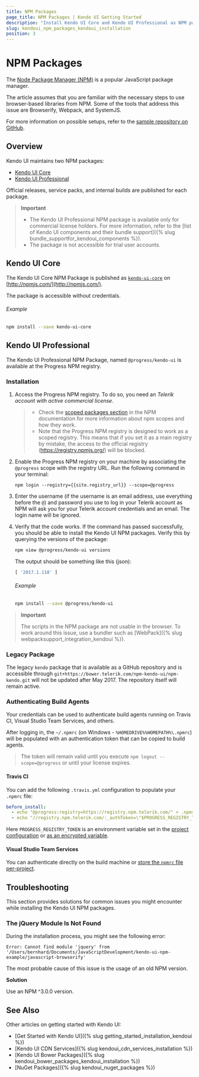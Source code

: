 ```yaml
---
title: NPM Packages
page_title: NPM Packages | Kendo UI Getting Started
description: "Install Kendo UI Core and Kendo UI Professional as NPM packages."
slug: kendoui_npm_packages_kendoui_installation
position: 3
---
```


# NPM Packages

The [Node Package Manager (NPM)](http://npmjs.com/) is a popular JavaScript package manager.

The article assumes that you are familiar with the necessary steps to use browser-based libraries from NPM. Some of the tools that address this issue are Browserify, Webpack, and SystemJS.

For more information on possible setups, refer to the [sample repository on GitHub](https://github.com/telerik/kendo-ui-npm-example).

## Overview

Kendo UI maintains two NPM packages:
* [Kendo UI Core](#kendo-ui-core)
* [Kendo UI Professional](#kendo-ui-professional)

Official releases, service packs, and internal builds are published for each package.

> **Important**
> * The Kendo UI Professional NPM package is available only for commercial license holders. For more information, refer to the [list of Kendo UI components and their bundle support]({% slug bundle_supportfor_kendoui_components %}).
> * The package is not accessible for trial user accounts.

## Kendo UI Core

The Kendo UI Core NPM Package is published as [`kendo-ui-core`](https://www.npmjs.com/package/kendo-ui-core) on [http://npmjs.com/](http://npmjs.com/).

The package is accessible without credentials.

###### Example

```sh
npm install --save kendo-ui-core
```

## Kendo UI Professional

The Kendo UI Professional NPM Package, named `@progress/kendo-ui` is available at the Progress NPM registry.

### Installation

1. Access the Progress NPM registry. To do so, you need an *Telerik account with active commercial license*.

    > * Check the [scoped packages section](https://docs.npmjs.com/misc/scope) in the NPM documentation for more information about npm scopes and how they work.
    > * Note that the Progress NPM registry is designed to work as a scoped registry. This means that if you set it as a main registry by mistake, the access to the official registry (https://registry.npmjs.org/) will be blocked.

2. Enable the Progress NPM registry on your machine by associating the `@progress` scope with the registry URL. Run the following command in your terminal:

    <pre><code class="language-sh">npm login --registry={{site.registry_url}} --scope=@progress</code></pre>

3. Enter the username (if the username is an email address, use everything before the `@`) and password you use to log in your Telerik account as NPM will ask you for your Telerik account credentials and an email. The login name will be ignored.

4. Verify that the code works. If the command has passed successfully, you should be able to install the Kendo UI NPM packages. Verify this by querying the versions of the package:

    ```sh
    npm view @progress/kendo-ui versions
    ```

    The output should be something like this (json):

    ```js
    [ '2017.1.118' ]
    ```

    ###### Example

    ```sh
    npm install --save @progress/kendo-ui
    ```

> **Important**
>
> The scripts in the NPM package are not usable in the browser. To work around this issue, use a bundler such as [WebPack]({% slug webpacksupport_integration_kendoui %}).

### Legacy Package

The legacy `kendo` package that is available as a GitHub repository and is accessible through `git+https://bower.telerik.com/npm-kendo-ui/npm-kendo.git` will not be updated after May 2017. The repository itself will remain active.

### Authenticating Build Agents

Your credentials can be used to authenticate build agents running on Travis CI, Visual Studio Team Services, and others.

After logging in, the `~/.npmrc` (on Windows - `%HOMEDRIVE%%HOMEPATH%\.npmrc`) will be populated with an authentication token that can be copied to build agents.

> The token will remain valid until you execute `npm logout --scope=@progress` or until your license expires.

#### Travis CI

You can add the following `.travis.yml` configuration to populate your `.npmrc` file:

```yaml
before_install:
  - echo "@progress:registry=https://registry.npm.telerik.com/" > .npmrc
  - echo "//registry.npm.telerik.com/:_authToken=\"$PROGRESS_REGISTRY_TOKEN\"" >> .npmrc
```

Here `PROGRESS_REGISTRY_TOKEN` is an environment variable set in the [project configuration](https://docs.travis-ci.com/user/environment-variables/#Defining-Variables-in-Repository-Settings) or [as an encrypted variable](https://docs.travis-ci.com/user/environment-variables/#Defining-encrypted-variables-in-.travis.yml).

#### Visual Studio Team Services

You can authenticate directly on the build machine or [store the `npmrc` file per-project](https://www.visualstudio.com/en-us/docs/package/npm/npmrc#project-vs-user-configuration).

## Troubleshooting

This section provides solutions for common issues you might encounter while installing the Kendo UI NPM packages.

### The jQuery Module Is Not Found

During the installation process, you might see the following error:

```
Error: Cannot find module 'jquery' from '/Users/bernhard/Documents/JavaScriptDevelopment/kendo-ui-npm-example/javascript-browserify'
```

The most probable cause of this issue is the usage of an old NPM version.

**Solution**

Use an NPM ^3.0.0 version.

## See Also

Other articles on getting started with Kendo UI:

* [Get Started with Kendo UI]({% slug getting_started_installation_kendoui %})
* [Kendo UI CDN Services]({% slug kendoui_cdn_services_installation %})
* [Kendo UI Bower Packages]({% slug kendoui_bower_packages_kendoui_installation %})
* [NuGet Packages]({% slug kendoui_nuget_packages %})
